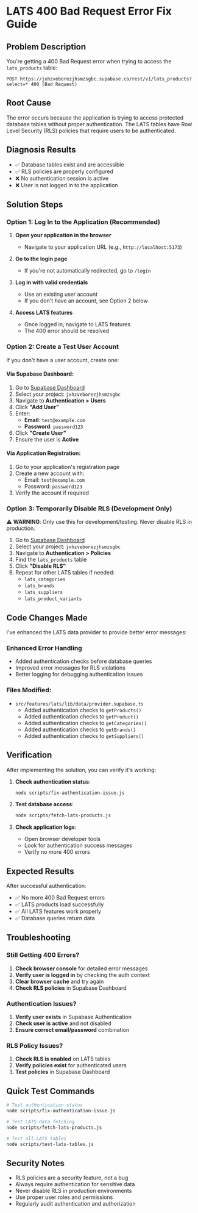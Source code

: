 # LATS 400 Bad Request Error Fix Guide

## Problem Description
You're getting a 400 Bad Request error when trying to access the `lats_products` table:
```
POST https://jxhzveborezjhsmzsgbc.supabase.co/rest/v1/lats_products?select=* 400 (Bad Request)
```

## Root Cause
The error occurs because the application is trying to access protected database tables without proper authentication. The LATS tables have Row Level Security (RLS) policies that require users to be authenticated.

## Diagnosis Results
- ✅ Database tables exist and are accessible
- ✅ RLS policies are properly configured
- ❌ No authentication session is active
- ❌ User is not logged in to the application

## Solution Steps

### Option 1: Log In to the Application (Recommended)

1. **Open your application in the browser**
   - Navigate to your application URL (e.g., `http://localhost:5173`)

2. **Go to the login page**
   - If you're not automatically redirected, go to `/login`

3. **Log in with valid credentials**
   - Use an existing user account
   - If you don't have an account, see Option 2 below

4. **Access LATS features**
   - Once logged in, navigate to LATS features
   - The 400 error should be resolved

### Option 2: Create a Test User Account

If you don't have a user account, create one:

#### Via Supabase Dashboard:
1. Go to [Supabase Dashboard](https://supabase.com/dashboard)
2. Select your project: `jxhzveborezjhsmzsgbc`
3. Navigate to **Authentication > Users**
4. Click **"Add User"**
5. Enter:
   - **Email**: `test@example.com`
   - **Password**: `password123`
6. Click **"Create User"**
7. Ensure the user is **Active**

#### Via Application Registration:
1. Go to your application's registration page
2. Create a new account with:
   - Email: `test@example.com`
   - Password: `password123`
3. Verify the account if required

### Option 3: Temporarily Disable RLS (Development Only)

⚠️ **WARNING**: Only use this for development/testing. Never disable RLS in production.

1. Go to [Supabase Dashboard](https://supabase.com/dashboard)
2. Select your project: `jxhzveborezjhsmzsgbc`
3. Navigate to **Authentication > Policies**
4. Find the `lats_products` table
5. Click **"Disable RLS"**
6. Repeat for other LATS tables if needed:
   - `lats_categories`
   - `lats_brands`
   - `lats_suppliers`
   - `lats_product_variants`

## Code Changes Made

I've enhanced the LATS data provider to provide better error messages:

### Enhanced Error Handling
- Added authentication checks before database queries
- Improved error messages for RLS violations
- Better logging for debugging authentication issues

### Files Modified:
- `src/features/lats/lib/data/provider.supabase.ts`
  - Added authentication checks to `getProducts()`
  - Added authentication checks to `getProduct()`
  - Added authentication checks to `getCategories()`
  - Added authentication checks to `getBrands()`
  - Added authentication checks to `getSuppliers()`

## Verification

After implementing the solution, you can verify it's working:

1. **Check authentication status**:
   ```bash
   node scripts/fix-authentication-issue.js
   ```

2. **Test database access**:
   ```bash
   node scripts/fetch-lats-products.js
   ```

3. **Check application logs**:
   - Open browser developer tools
   - Look for authentication success messages
   - Verify no more 400 errors

## Expected Results

After successful authentication:
- ✅ No more 400 Bad Request errors
- ✅ LATS products load successfully
- ✅ All LATS features work properly
- ✅ Database queries return data

## Troubleshooting

### Still Getting 400 Errors?
1. **Check browser console** for detailed error messages
2. **Verify user is logged in** by checking the auth context
3. **Clear browser cache** and try again
4. **Check RLS policies** in Supabase Dashboard

### Authentication Issues?
1. **Verify user exists** in Supabase Authentication
2. **Check user is active** and not disabled
3. **Ensure correct email/password** combination

### RLS Policy Issues?
1. **Check RLS is enabled** on LATS tables
2. **Verify policies exist** for authenticated users
3. **Test policies** in Supabase Dashboard

## Quick Test Commands

```bash
# Test authentication status
node scripts/fix-authentication-issue.js

# Test LATS data fetching
node scripts/fetch-lats-products.js

# Test all LATS tables
node scripts/test-lats-tables.js
```

## Security Notes

- RLS policies are a security feature, not a bug
- Always require authentication for sensitive data
- Never disable RLS in production environments
- Use proper user roles and permissions
- Regularly audit authentication and authorization
